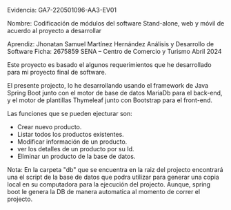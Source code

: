  
 
Evidencia: GA7-220501096-AA3-EV01

Nombre: Codificación de módulos del software Stand-alone, web y móvil de acuerdo al proyecto a desarrollar 


Aprendiz: 
Jhonatan Samuel Martínez Hernández
Análisis y Desarrollo de Software
Ficha: 2675859
SENA – Centro de Comercio y Turismo
Abril 2024


Este proyecto es basado el algunos requerimientos que he desarrollado para mi proyecto final de software. 

El presente projecto, lo he desarrollando usando el framework de Java Spring Boot junto con el motor de base de datos MariaDb para el back-end, y el motor de plantillas Thymeleaf junto con Bootstrap para el front-end.

Las funciones que se pueden ejecturar son: 

* Crear nuevo producto.
* Listar todos los productos existentes.
* Modificar información de un producto.
* ver los detalles de un producto por su Id.
* Eliminar un producto de la base de datos.


Nota:
En la carpeta "db" que se encuentra en la raiz del projecto encontrará una el script de la base de datos que podra utilizar para generar una copia local en su computadora para la ejecución del projecto. Aunque, spring boot le genera la DB de manera automatica al momento de correr el projecto.
